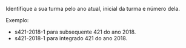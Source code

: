 Identifique a sua turma pelo ano atual, inicial da turma e número dela.   

Exemplo:  
* s421-2018-1 para subsequente 421 do ano 2018.   
* s421-2018-1 para integrado 421 do ano 2018.   
